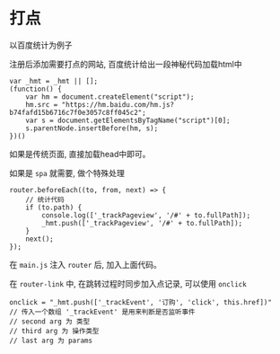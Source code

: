 # 打点

以百度统计为例子

注册后添加需要打点的网站, 百度统计给出一段神秘代码加载html中

    var _hmt = _hmt || []; 
    (function() {
        var hm = document.createElement("script"); 
        hm.src = "https://hm.baidu.com/hm.js?b74fafd15b6716c7f0e3057c8ff045c2"; 
        var s = document.getElementsByTagName("script")[0]; 
        s.parentNode.insertBefore(hm, s); 
    })()

如果是传统页面, 直接加载head中即可。 

如果是 `spa` 就需要, 做个特殊处理

    router.beforeEach((to, from, next) => {
        // 统计代码
        if (to.path) {
            console.log(['_trackPageview', '/#' + to.fullPath]); 
            _hmt.push(['_trackPageview', '/#' + to.fullPath]); 
        }
        next(); 
    }); 

在 `main.js` 注入 `router` 后, 加入上面代码。 

在 `router-link` 中, 在跳转过程时同步加入点记录, 可以使用 `onclick` 

    onclick = "_hmt.push(['_trackEvent', '订购', 'click', this.href])"
    // 传入一个数组 '_trackEvent' 是用来判断是否监听事件
    // second arg 为 类型
    // third arg 为 操作类型
    // last arg 为 params

